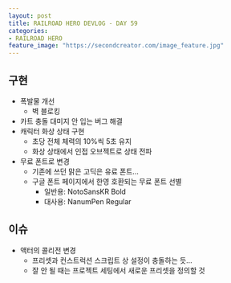 ```yaml
---
layout: post
title: RAILROAD HERO DEVLOG - DAY 59
categories:
- RAILROAD HERO
feature_image: "https://secondcreator.com/image_feature.jpg"
---
```


## 구현
- 폭발물 개선
  - 벽 블로킹
- 카트 충돌 대미지 안 입는 버그 해결
- 캐릭터 화상 상태 구현
  - 초당 전체 체력의 10%씩 5초 유지
  - 화상 상태에서 인접 오브젝트로 상태 전파
- 무료 폰트로 변경
  - 기존에 쓰던 맑은 고딕은 유료 폰트…
  - 구글 폰트 페이지에서 한영 호환되는 무료 폰트 선별
    - 일반용: NotoSansKR Bold
    - 대사용: NanumPen Regular

## 이슈
- 액터의 콜리전 변경
  - 프리셋과 컨스트럭션 스크립트 상 설정이 충돌하는 듯…
  - 잘 안 될 때는 프로젝트 세팅에서 새로운 프리셋을 정의할 것
